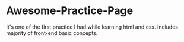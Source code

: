 # Awesome-Practice-Page

It's one of the first practice I had while learning html and css.
Includes majority of front-end basic concepts.
